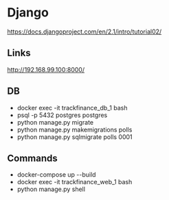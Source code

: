 # Django

https://docs.djangoproject.com/en/2.1/intro/tutorial02/

## Links

http://192.168.99.100:8000/

## DB

- docker exec -it trackfinance_db_1 bash
- psql -p 5432 postgres postgres
- python manage.py migrate
- python manage.py makemigrations polls
- python manage.py sqlmigrate polls 0001

## Commands

- docker-compose up --build
- docker exec -it trackfinance_web_1 bash
- python manage.py shell
